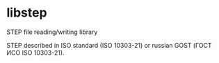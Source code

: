 # libstep
STEP file reading/writing library

STEP described in ISO standard (ISO 10303-21) or russian GOST (ГОСТ ИСО ISO 10303-21).

